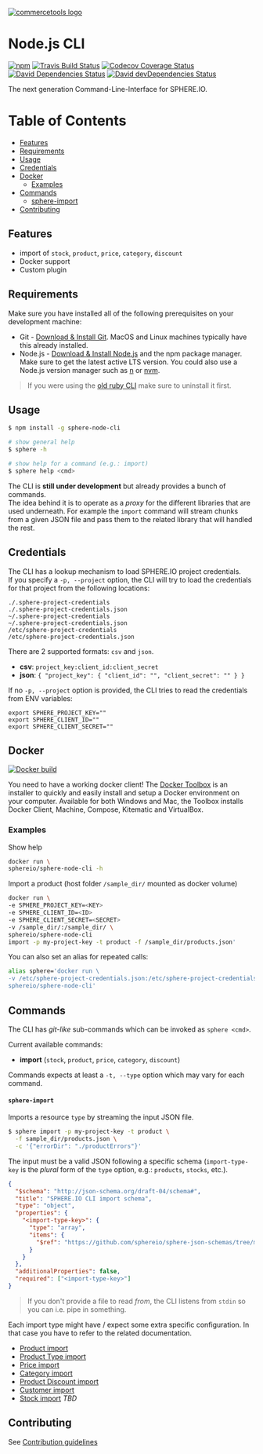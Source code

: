 [![commercetools logo][commercetools-icon]][commercetools]

# Node.js CLI

[![npm][npm-icon]][npm]
[![Travis Build Status][travis-icon]][travis]
[![Codecov Coverage Status][codecov-icon]][codecov]
[![David Dependencies Status][david-icon]][david]
[![David devDependencies Status][david-dev-icon]][david-dev]

The next generation Command-Line-Interface for SPHERE.IO.

Table of Contents
=================

* [Features](#features)
* [Requirements](#requirements)
* [Usage](#usage)
* [Credentials](#credentials)
* [Docker](#docker)
  * [Examples](#examples)
* [Commands](#commands)
    * [sphere-import](#sphere-import)
* [Contributing](#contributing)

## Features
- import of `stock`, `product`, `price`, `category`, `discount`
- Docker support
- Custom plugin

## Requirements


Make sure you have installed all of the following prerequisites on your development machine:
  * Git - [Download & Install Git](https://git-scm.com/downloads). MacOS and Linux machines typically have this already installed.
  * Node.js - [Download & Install Node.js](https://nodejs.org/en/download/) and the npm package manager. Make sure to get the latest active LTS version. You could also use a Node.js version manager such as [n](https://github.com/tj/n) or [nvm](https://github.com/creationix/nvm).

> If you were using the [old ruby CLI](https://github.com/sphereio/sphere-cli) make sure to uninstall it first.

## Usage

```bash
$ npm install -g sphere-node-cli

# show general help
$ sphere -h

# show help for a command (e.g.: import)
$ sphere help <cmd>

```
The CLI is **still under development** but already provides a bunch of commands.<br/>
The idea behind it is to operate as a _proxy_ for the different libraries that are used underneath. For example the `import` command will stream chunks from a given JSON file and pass them to the related library that will handled the rest.


## Credentials

The CLI has a lookup mechanism to load SPHERE.IO project credentials.<br/>
If you specify a `-p, --project` option, the CLI will try to load the credentials for that project from the following locations:

```
./.sphere-project-credentials
./.sphere-project-credentials.json
~/.sphere-project-credentials
~/.sphere-project-credentials.json
/etc/sphere-project-credentials
/etc/sphere-project-credentials.json
```

There are 2 supported formats: `csv` and `json`.

- **csv**: `project_key:client_id:client_secret`
- **json**: `{ "project_key": { "client_id": "", "client_secret": "" } }`

If no `-p, --project` option is provided, the CLI tries to read the credentials from ENV variables:

```
export SPHERE_PROJECT_KEY=""
export SPHERE_CLIENT_ID=""
export SPHERE_CLIENT_SECRET=""
```

## Docker

[![Docker build](http://dockeri.co/image/sphereio/sphere-node-cli)](https://registry.hub.docker.com/u/sphereio/sphere-node-cli/)

You need to have a working docker client! The [Docker Toolbox](https://www.docker.com/toolbox) is an installer to quickly and easily install and setup a Docker environment on your computer. Available for both Windows and Mac, the Toolbox installs Docker Client, Machine, Compose, Kitematic and VirtualBox.

### Examples

Show help
```bash
docker run \
sphereio/sphere-node-cli -h
```

Import a product (host folder `/sample_dir/` mounted as docker volume)
```bash
docker run \
-e SPHERE_PROJECT_KEY=<KEY>
-e SPHERE_CLIENT_ID=<ID>
-e SPHERE_CLIENT_SECRET=<SECRET>
-v /sample_dir/:/sample_dir/ \
sphereio/sphere-node-cli
import -p my-project-key -t product -f /sample_dir/products.json'
```

You can also set an alias for repeated calls:

```bash
alias sphere='docker run \
-v /etc/sphere-project-credentials.json:/etc/sphere-project-credentials.json \
sphereio/sphere-node-cli'
```

## Commands

The CLI has _git-like_ sub-commands which can be invoked as `sphere <cmd>`.

Current available commands:

- **import** (`stock`, `product`, `price`, `category`, `discount`)

Commands expects at least a `-t, --type` option which may vary for each command.

#### `sphere-import`

Imports a resource `type` by streaming the input JSON file.

```bash
$ sphere import -p my-project-key -t product \
  -f sample_dir/products.json \
  -c '{"errorDir": "./productErrors"}'
```

The input must be a valid JSON following a specific schema (`import-type-key` is the _plural_ form of the `type` option, e.g.: `products`, `stocks`, etc.).

```json
{
  "$schema": "http://json-schema.org/draft-04/schema#",
  "title": "SPHERE.IO CLI import schema",
  "type": "object",
  "properties": {
    "<import-type-key>": {
      "type": "array",
      "items": {
        "$ref": "https://github.com/sphereio/sphere-json-schemas/tree/master/schema"
      }
    }
  },
  "additionalProperties": false,
  "required": ["<import-type-key>"]
}
```

> If you don't provide a file to read _from_, the CLI listens from `stdin` so you can i.e. pipe in something.


Each import type might have / expect some extra specific configuration. In that case you have to refer to the related documentation.

- [Product import](https://github.com/sphereio/sphere-product-import/blob/master/readme/product-import.md)
- [Product Type import](https://github.com/sphereio/sphere-product-type-import)
- [Price import](https://github.com/sphereio/sphere-product-import/blob/master/readme/price-importer.md)
- [Category import](https://github.com/sphereio/sphere-category-sync#json-format)
- [Product Discount import](https://github.com/sphereio/sphere-product-import/blob/master/readme/product-discounts-importer.md)
- [Customer import](https://github.com/sphereio/customer-import)
- [Stock import]() _TBD_


## Contributing

See [Contribution guidelines](CONTRIBUTING.md)

[commercetools]: https://commercetools.com/
[commercetools-icon]: https://cdn.rawgit.com/commercetools/press-kit/master/PNG/72DPI/CT%20logo%20horizontal%20RGB%2072dpi.png
[npm-icon]: https://img.shields.io/npm/v/sphere-node-cli.svg
[npm]: https://www.npmjs.com/package/sphere-node-cli
[travis]: https://travis-ci.org/sphereio/sphere-node-cli
[travis-icon]: https://img.shields.io/travis/sphereio/sphere-node-cli/master.svg?style=flat-square
[codecov]: https://codecov.io/gh/sphereio/sphere-node-cli
[codecov-icon]: https://img.shields.io/codecov/c/github/sphereio/sphere-node-cli.svg?style=flat-square
[david]: https://david-dm.org/sphereio/sphere-node-cli
[david-icon]: https://img.shields.io/david/sphereio/sphere-node-cli.svg?style=flat-square
[david-dev]: https://david-dm.org/sphereio/sphere-node-cli?type=dev
[david-dev-icon]: https://img.shields.io/david/dev/sphereio/sphere-node-cli.svg?style=flat-square

